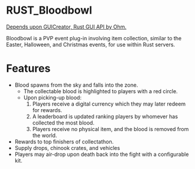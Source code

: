 # RUST_Bloodbowl

[Depends upon GUICreator, Rust GUI API by Ohm.](https://github.com/kiloOhm/GUICreator)

Bloodbowl is a PVP event plug-in involving item collection, similar to the Easter, Halloween, and Christmas events, for use within Rust servers. 

<h1>Features</h1>

* Blood spawns from the sky and falls into the zone.
  * The collectable blood is highlighted to players with a red circle.
  * Upon picking-up blood: 
    1. Players receive a digital currency which they may later redeem for rewards. 
    2. A leaderboard is updated ranking players by whomever has collected the most blood.
    3. Players receive no physical item, and the blood is removed from the world.
* Rewards to top finishers of collectathon.
* Supply drops, chinook crates, and vehicles 
* Players may air-drop upon death back into the fight with a configurable kit.


